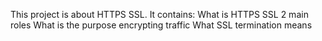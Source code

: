 This project is about HTTPS SSL. It contains:
What is HTTPS SSL 2 main roles
What is the purpose encrypting traffic
What SSL termination means
